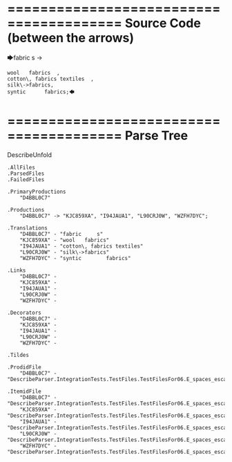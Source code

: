 ========================================
Source Code (between the arrows)
========================================

🡆fabric     s 	->

	wool   fabrics	,
	cotton\, fabrics textiles  ,
    silk\->fabrics,
    syntic 		fabrics;🡄

========================================
Parse Tree
========================================
DescribeUnfold

    .AllFiles
    .ParsedFiles
    .FailedFiles

    .PrimaryProductions
        "D4BBL0C7" 

    .Productions
        "D4BBL0C7" -> "KJC859XA", "I94JAUA1", "L90CRJ0W", "WZFH7DYC";

    .Translations
        "D4BBL0C7" - "fabric     s"
        "KJC859XA" - "wool   fabrics"
        "I94JAUA1" - "cotton\, fabrics textiles"
        "L90CRJ0W" - "silk\->fabrics"
        "WZFH7DYC" - "syntic 		fabrics"

    .Links
        "D4BBL0C7" - 
        "KJC859XA" - 
        "I94JAUA1" - 
        "L90CRJ0W" - 
        "WZFH7DYC" - 

    .Decorators
        "D4BBL0C7" - 
        "KJC859XA" - 
        "I94JAUA1" - 
        "L90CRJ0W" - 
        "WZFH7DYC" - 

    .Tildes

    .ProdidFile
        "D4BBL0C7" - "DescribeParser.IntegrationTests.TestFiles.TestFilesFor06.E_spaces_escapes_N.ds"

    .ItemidFile
        "D4BBL0C7" - "DescribeParser.IntegrationTests.TestFiles.TestFilesFor06.E_spaces_escapes_N.ds"
        "KJC859XA" - "DescribeParser.IntegrationTests.TestFiles.TestFilesFor06.E_spaces_escapes_N.ds"
        "I94JAUA1" - "DescribeParser.IntegrationTests.TestFiles.TestFilesFor06.E_spaces_escapes_N.ds"
        "L90CRJ0W" - "DescribeParser.IntegrationTests.TestFiles.TestFilesFor06.E_spaces_escapes_N.ds"
        "WZFH7DYC" - "DescribeParser.IntegrationTests.TestFiles.TestFilesFor06.E_spaces_escapes_N.ds"

